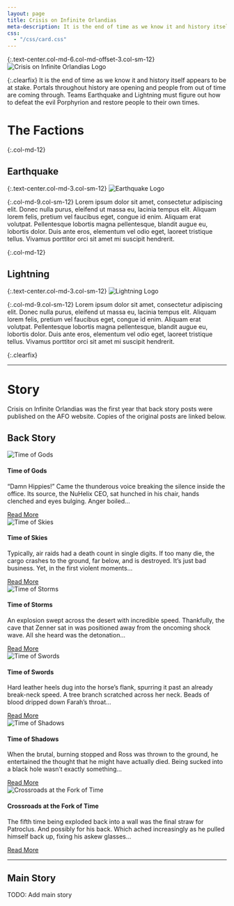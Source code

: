 ```yaml
---
layout: page
title: Crisis on Infinite Orlandias
meta-description: It is the end of time as we know it and history itself appears to be at stake. 
css:
  - "/css/card.css"
---
```


{:.text-center.col-md-6.col-md-offset-3.col-sm-12}
![Crisis on Infinite Orlandias Logo][crisis-logo]

{:.clearfix}
It is the end of time as we know it and history itself appears to be at stake. Portals throughout history are opening and people from out of time are coming through. Teams Earthquake and Lightning must figure out how to defeat the evil Porphyrion and restore people to their own times.

# The Factions

{:.col-md-12}
## Earthquake

{:.text-center.col-md-3.col-sm-12}
![Earthquake Logo][earthquake]

{:.col-md-9.col-sm-12}
Lorem ipsum dolor sit amet, consectetur adipiscing elit. Donec nulla purus, eleifend ut massa eu, lacinia tempus elit. Aliquam lorem felis, pretium vel faucibus eget, congue id enim. Aliquam erat volutpat. Pellentesque lobortis magna pellentesque, blandit augue eu, lobortis dolor. Duis ante eros, elementum vel odio eget, laoreet tristique tellus. Vivamus porttitor orci sit amet mi suscipit hendrerit. 

{:.col-md-12}
## Lightning

{:.text-center.col-md-3.col-sm-12}
![Lightning Logo][lightning]

{:.col-md-9.col-sm-12}
Lorem ipsum dolor sit amet, consectetur adipiscing elit. Donec nulla purus, eleifend ut massa eu, lacinia tempus elit. Aliquam lorem felis, pretium vel faucibus eget, congue id enim. Aliquam erat volutpat. Pellentesque lobortis magna pellentesque, blandit augue eu, lobortis dolor. Duis ante eros, elementum vel odio eget, laoreet tristique tellus. Vivamus porttitor orci sit amet mi suscipit hendrerit. 

{:.clearfix}

---

# Story

Crisis on Infinite Orlandias was the first year that back story posts were published on the AFO website. Copies of the original posts are linked below. 

## Back Story

<div class="row" >
<div class="col-md-4 col-sm-12">
  <div class="card">
    <img class="card-img-top" src="http://statics.orlandia.talesoforlandia.com/past-orlandias/wyldes/cards/narvian-skullcrab.jpg" alt="Time of Gods">
    <div class="card-block">
      <h4 class="card-title">Time of Gods</h4>
      <p class="card-subtitle">
        “Damn Hippies!” Came the thunderous voice breaking the silence inside the office. Its source, the NuHelix CEO, sat hunched in his chair, hands clenched and eyes bulging. Anger boiled...
      </p>
      <a href="back-story/time-of-gods" class="btn btn-primary card-link">Read More</a>
    </div>
  </div>
</div>

<div class="col-md-4 col-sm-12">
  <div class="card">
    <img class="card-img-top" src="http://statics.orlandia.talesoforlandia.com/past-orlandias/crisis/skies.jpg" alt="Time of Skies">
    <div class="card-block">
      <h4 class="card-title">Time of Skies</h4>
      <p class="card-subtitle">
        Typically, air raids had a death count in single digits. If too many die, the cargo crashes to the ground, far below, and is destroyed. It’s just bad business. Yet, in the first violent moments...
      </p>
      <a href="back-story/time-of-skies" class="btn btn-primary card-link">Read More</a>
    </div>
  </div>
</div>

<div class="col-md-4 col-sm-12">
  <div class="card">
    <img class="card-img-top" src="http://statics.orlandia.talesoforlandia.com/past-orlandias/crisis/polaris-cropped.jpg" alt="Time of Storms">
    <div class="card-block">
      <h4 class="card-title">Time of Storms</h4>
      <p class="card-subtitle">
        An explosion swept across the desert with incredible speed. Thankfully, the cave that Zenner sat in was positioned away from the oncoming shock wave. All she heard was the detonation...
      </p>
      <a href="back-story/time-of-storms" class="btn btn-primary card-link">Read More</a>
    </div>
  </div>
</div>

<div class="col-md-4 col-sm-12">
  <div class="card">
    <img class="card-img-top" src="http://statics.orlandia.talesoforlandia.com/past-orlandias/crisis/swords-castle-cropped.png" alt="Time of Swords">
    <div class="card-block">
      <h4 class="card-title">Time of Swords</h4>
      <p class="card-subtitle">
        Hard leather heels dug into the horse’s flank, spurring it past an already break-neck speed. A tree branch scratched across her neck. Beads of blood dripped down Farah’s throat...
      </p>
      <a href="back-story/time-of-swords" class="btn btn-primary card-link">Read More</a>
    </div>
  </div>
</div>

<div class="col-md-4 col-sm-12">
  <div class="card">
    <img class="card-img-top" src="http://statics.orlandia.talesoforlandia.com/past-orlandias/crisis/intanger-cropped.jpg" alt="Time of Shadows">
    <div class="card-block">
      <h4 class="card-title">Time of Shadows</h4>
      <p class="card-subtitle">
        When the brutal, burning stopped and Ross was thrown to the ground, he entertained the thought that he might have actually died. Being sucked into a black hole wasn’t exactly something...
      </p>
      <a href="back-story/time-of-shadows" class="btn btn-primary card-link">Read More</a>
    </div>
  </div>
</div>

<div class="col-md-4 col-sm-12">
  <div class="card">
    <img class="card-img-top" src="http://statics.orlandia.talesoforlandia.com/past-orlandias/crisis/patroclus-cropped.jpg" alt="Crossroads at the Fork of Time">
    <div class="card-block">
      <h4 class="card-title">Crossroads at the Fork of Time</h4>
      <p class="card-subtitle">
        The fifth time being exploded back into a wall was the final straw for Patroclus. And possibly for his back. Which ached increasingly as he pulled himself back up, fixing his askew glasses...
      </p>
      <a href="back-story/crossroads-at-the-fork-of-time" class="btn btn-primary card-link">Read More</a>
    </div>
  </div>
</div>
</div>

---

## Main Story

TODO: Add main story





[crisis-logo]: http://statics.orlandia.talesoforlandia.com/past-orlandias/crisis/crisis-logo.png
[earthquake]: http://statics.orlandia.talesoforlandia.com/past-orlandias/crisis/earthquake-logo.png
[lightning]: http://statics.orlandia.talesoforlandia.com/past-orlandias/crisis/lightning-logo.png